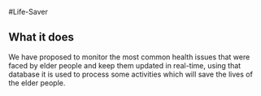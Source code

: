 #Life-Saver

## What it does
We have proposed to monitor the most common health issues that were faced by elder people and keep them updated in real-time, using that database it is used to process some activities which will save the lives of the elder people.
